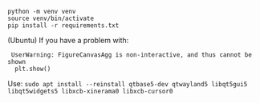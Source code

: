 ```
python -m venv venv
source venv/bin/activate
pip install -r requirements.txt
```

(Ubuntu) If you have a problem with:
```
 UserWarning: FigureCanvasAgg is non-interactive, and thus cannot be shown
  plt.show()
```
Use: `sudo apt install --reinstall qtbase5-dev qtwayland5 libqt5gui5 libqt5widgets5 libxcb-xinerama0 libxcb-cursor0`
